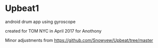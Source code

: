 # Upbeat1

android drum app using gyroscope

created for TOM NYC in April 2017 for Anothony

Minor adjustments from https://github.com/Snowyew/Upbeat/tree/master

